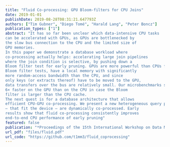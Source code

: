 ```yaml
---
title: "Fluid Co-processing: GPU Bloom-filters for CPU Joins"
date: 2019-01-01
publishDate: 2019-08-28T08:31:21.647793Z
authors: ["Tim Gubner", "Diego Tomé", "Harald Lang", "Peter Boncz"]
publication_types: ["1"]
abstract: "It has so far been unclear which data-intensive CPU tasks
can be accelerated with GPUs, as GPUs are bottlenecked by
the slow bus connection to the CPU and the limited size of
GPU memories.
In this paper we demonstrate a database workload where
co-processing actually helps: accelerating large join pipelines
where the join condition is selective, by pushing down a
Bloom filter test for early pruning. GPUs are more powerful than CPUs for computing hash functions needed in
Bloom filter tests, have a local memory with significantly
more random-access bandwidth than the CPU, and since
only keys (or extracts thereof) have to be moved to the GPU,
data transfers over the bus are relatively small. Our microbenchmarks show that raw Bloom filter lookups are up to
6× faster on the GPU than on the CPU in case the Bloom
filter is larger than the CPU cache.
The next quest is for a database architecture that allows
efficient CPU-GPU co-processing. We present a new heterogeneous query processing framework based on fluid coprocessing. In fluid co-processing, tasks of different sizes
– that fit the device – are dynamically co-processed. Early
results show that fluid co-processing consistently improves
end-to-end CPU performance of early pruning"
featured: false
publication: "*Proceedings of the 15th International Workshop on Data Management on New Hardware*"
url_pdf: "files/fluid.pdf"
url_code: "https://github.com/t1mm3/fluid_coprocessing"
---
```


